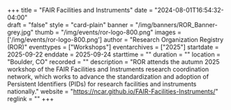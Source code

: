 +++
title = "FAIR Facilities and Instruments" 
date = "2024-08-01T16:54:32-04:00"  
draft = "false" 
style = "card-plain" 
banner = "/img/banners/ROR_Banner-grey.jpg" 
thumb = "/img/events/ror-logo-800.png" 
images = ['/img/events/ror-logo-800.png']
author = "Research Organization Registry (ROR)" 
eventtypes = ["Workshops"]
eventarchives = ["2025"]
startdate = 2025-09-22
enddate = 2025-09-24
starttime = ""
duration = ""
location = "Boulder, CO"
recorded = ""
description = "ROR attends the autumn 2025 workshop of the FAIR Facilities and Instruments research coordination network, which works to advance the standardization and adoption of Persistent Identifiers (PIDs) for research facilities and instruments nationally."
website = "https://ncar.github.io/FAIR-Facilities-Instruments/"
reglink = ""
+++


<!-- Post-event content template

## Materials 

- [Slides from event]()

<iframe src=""></iframe>

---

## Recording 

{{< youtube id="XXX" >}}

--- 

--> 

